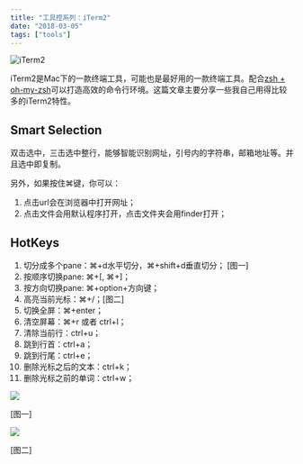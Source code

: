 ```yaml
---
title: "工具控系列：iTerm2"
date: "2018-03-05"
tags: ["tools"]
---
```



![iTerm2](https://blog-1258648987.cos.ap-shanghai.myqcloud.com/blog/iterm2.jpeg)

iTerm2是Mac下的一款终端工具，可能也是最好用的一款终端工具。配合[zsh + oh-my-zsh](todo)可以打造高效的命令行环境。这篇文章主要分享一些我自己用得比较多的iTerm2特性。

## Smart Selection

双击选中，三击选中整行，能够智能识别网址，引号内的字符串，邮箱地址等。并且选中即复制。

另外，如果按住⌘键，你可以：

1. 点击url会在浏览器中打开网址；
2. 点击文件会用默认程序打开，点击文件夹会用finder打开；

## HotKeys

1. 切分成多个pane：⌘+d水平切分，⌘+shift+d垂直切分； [图一]
2. 按顺序切换pane: ⌘+[, ⌘+]；
3. 按方向切换pane: ⌘+option+方向键；
4. 高亮当前光标：⌘+/；[图二]
5. 切换全屏：⌘+enter；
6. 清空屏幕：⌘+r 或者 ctrl+l；
7. 清除当前行：ctrl+u；
8. 跳到行首：ctrl+a；
9. 跳到行尾：ctrl+e；
10. 删除光标之后的文本：ctrl+k；
11. 删除光标之前的单词：ctrl+w；

![](https://blog-1258648987.cos.ap-shanghai.myqcloud.com/blog/pane-split.png)

[图一]

![](https://blog-1258648987.cos.ap-shanghai.myqcloud.com/blog/iterm2-highlight.png)

[图二]

